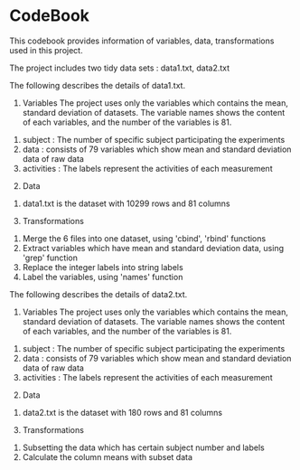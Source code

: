 CodeBook 
=========

This codebook provides information of variables, data, transformations used in this project.

The project includes two tidy data sets : data1.txt, data2.txt

The following describes the details of data1.txt.

1. Variables
The project uses only the variables which contains the mean, standard deviation of datasets.
The variable names shows the content of each variables, and the number of the variables is 81.

 1) subject : The number of specific subject participating the experiments
 2) data : consists of 79 variables which show mean and standard deviation data of raw data
 3) activities : The labels represent the activities of each measurement

2. Data
 1) data1.txt is the dataset with 10299 rows and 81 columns

3. Transformations
 1) Merge the 6 files into one dataset, using 'cbind', 'rbind' functions
 2) Extract variables which have mean and standard deviation data, using 'grep' function
 3) Replace the integer labels into string labels
 4) Label the variables, using 'names' function

The following describes the details of data2.txt.

1. Variables
The project uses only the variables which contains the mean, standard deviation of datasets.
The variable names shows the content of each variables, and the number of the variables is 81.

 1) subject : The number of specific subject participating the experiments
 2) data : consists of 79 variables which show mean and standard deviation data of raw data
 3) activities : The labels represent the activities of each measurement

2. Data
 1) data2.txt is the dataset with 180 rows and 81 columns

3. Transformations
 1) Subsetting the data which has certain subject number and labels
 2) Calculate the column means with subset data


